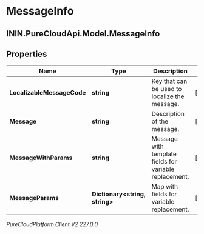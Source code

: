 # MessageInfo

## ININ.PureCloudApi.Model.MessageInfo

## Properties

|Name | Type | Description | Notes|
|------------ | ------------- | ------------- | -------------|
| **LocalizableMessageCode** | **string** | Key that can be used to localize the message. | [optional] |
| **Message** | **string** | Description of the message. | [optional] |
| **MessageWithParams** | **string** | Message with template fields for variable replacement. | [optional] |
| **MessageParams** | **Dictionary&lt;string, string&gt;** | Map with fields for variable replacement. | [optional] |



_PureCloudPlatform.Client.V2 227.0.0_
